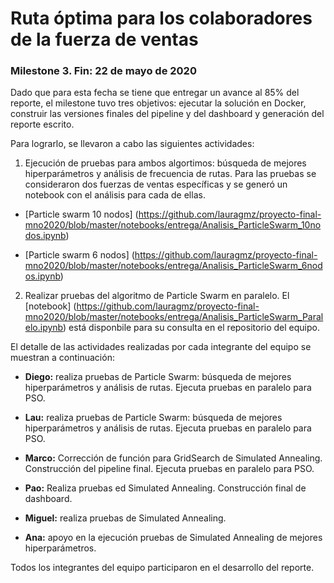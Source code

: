 
Ruta óptima para los colaboradores de la fuerza de ventas
==============================

### Milestone 3. Fin: 22 de mayo de 2020

Dado que para esta fecha se tiene que entregar un avance al 85% del reporte, el milestone tuvo tres objetivos: ejecutar la solución en Docker, construir las versiones finales del pipeline y del dashboard y generación del reporte escrito. 

Para lograrlo, se llevaron a cabo las siguientes actividades: 

1. Ejecución de pruebas para ambos algortimos: búsqueda de mejores hiperparámetros y análisis de frecuencia de rutas. Para las pruebas se consideraron dos fuerzas de ventas específicas y se generó un notebook con el análisis para cada de ellas. 

+ [Particle swarm 10 nodos] (https://github.com/lauragmz/proyecto-final-mno2020/blob/master/notebooks/entrega/Analisis_ParticleSwarm_10nodos.ipynb)

+ [Particle swarm 6 nodos] (https://github.com/lauragmz/proyecto-final-mno2020/blob/master/notebooks/entrega/Analisis_ParticleSwarm_6nodos.ipynb)

2. Realizar pruebas del algoritmo de Particle Swarm en paralelo. El [notebook] (https://github.com/lauragmz/proyecto-final-mno2020/blob/master/notebooks/entrega/Analisis_ParticleSwarm_Paralelo.ipynb) está disponbile para su consulta en el repositorio del equipo.

El detalle de las actividades realizadas por cada integrante del equipo se muestran a continuación:

+ **Diego:** realiza pruebas de Particle Swarm: búsqueda de mejores hiperparámetros y análisis de rutas. Ejecuta pruebas en paralelo para PSO. 

+ **Lau:** realiza pruebas de Particle Swarm: búsqueda de mejores hiperparámetros y análisis de rutas. Ejecuta pruebas en paralelo para PSO. 

+ **Marco:** Corrección de función para GridSearch de Simulated Annealing. Construcción del pipeline final. Ejecuta pruebas en paralelo para PSO. 

+ **Pao:** Realiza pruebas ed Simulated Annealing. Construcción final de dashboard. 

+ **Miguel:** realiza pruebas de Simulated Annealing. 

+ **Ana:** apoyo en la ejecución pruebas de Simulated Annealing de mejores hiperparámetros. 

Todos los integrantes del equipo participaron en el desarrollo del reporte. 

